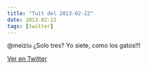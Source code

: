 ```yaml
---
title: "Tuit del 2013-02-22"
date: 2013-02-22
tags: [twitter]
---
```


@meiziu ¿Solo tres? Yo siete, como los gatos!!!



[Ver en Twitter](https://twitter.com/i/web/status/305054031770963969)
